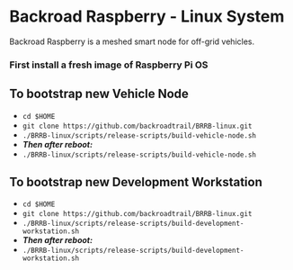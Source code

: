 # Backroad Raspberry - Linux System
Backroad Raspberry is a meshed smart node for off-grid vehicles.

### First install a fresh image of Raspberry Pi OS


## To bootstrap new Vehicle Node
  * `cd $HOME`
  * `git clone https://github.com/backroadtrail/BRRB-linux.git`
  * `./BRRB-linux/scripts/release-scripts/build-vehicle-node.sh`
  * ***Then after reboot:***
  * `./BRRB-linux/scripts/release-scripts/build-vehicle-node.sh`


## To bootstrap new Development Workstation
  * `cd $HOME`
  * `git clone https://github.com/backroadtrail/BRRB-linux.git`
  * `./BRRB-linux/scripts/release-scripts/build-development-workstation.sh`
  * ***Then after reboot:***
  * `./BRRB-linux/scripts/release-scripts/build-development-workstation.sh`
